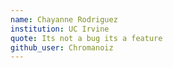 ```yaml
---
name: Chayanne Rodriguez
institution: UC Irvine
quote: Its not a bug its a feature
github_user: Chromanoiz
---
```

